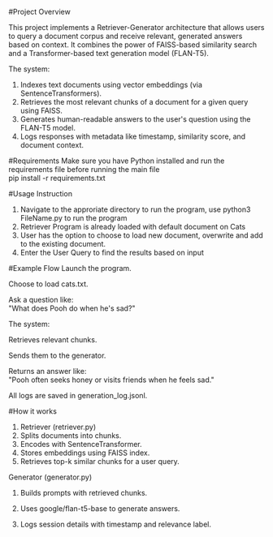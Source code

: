 #Project Overview

This project implements a Retriever-Generator architecture that allows users to query a document corpus and receive relevant, generated answers based on context. It combines the power of FAISS-based similarity search and a Transformer-based text generation model (FLAN-T5).

The system:
1.  Indexes text documents using vector embeddings (via SentenceTransformers).<br/>
2.  Retrieves the most relevant chunks of a document for a given query using FAISS.<br/>
3.  Generates human-readable answers to the user's question using the FLAN-T5 model.<br/>
4.  Logs responses with metadata like timestamp, similarity score, and document context.<br/>

#Requirements
Make sure you have Python installed and run the requirements file before running the main file<br/>
pip install -r requirements.txt

#Usage Instruction
1.  Navigate to the approriate directory to run the program, use python3 FileName.py to run the program <br/>
2.  Retriever Program is already loaded with default document on Cats <br/>
3.  User has the option to choose to load new document, overwrite and add to the existing document.<br/>
4.  Enter the User Query to find the results based on input <br/>

#Example Flow
Launch the program.<br/>

Choose to load cats.txt.<br/>

Ask a question like:<br/>
"What does Pooh do when he's sad?"<br/>

The system:<br/>

Retrieves relevant chunks.<br/>

Sends them to the generator.<br/>

Returns an answer like:<br/>
"Pooh often seeks honey or visits friends when he feels sad."<br/>

All logs are saved in generation_log.jsonl.<br/>

#How it works
1.  Retriever (retriever.py)<br/>
2.  Splits documents into chunks.<br/>
3.  Encodes with SentenceTransformer.<br/>
4.  Stores embeddings using FAISS index.<br/>
5.  Retrieves top-k similar chunks for a user query.<br/>

Generator (generator.py)<br/>
1.  Builds prompts with retrieved chunks.<br/>

2.  Uses google/flan-t5-base to generate answers.<br/>

3.  Logs session details with timestamp and relevance label.<br/>